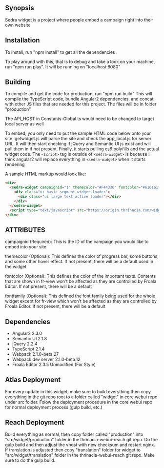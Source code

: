 ## Synopsis

Sedra widget is a project where people embed a campaign right into their own website

## Installation

To install, run "npm install" to get all the dependencies

To play around with this, that is to debug and take a look on your machine,
run "npm run play". It will be running on "localhost:8080"

## Building

To compile and get the code for production, run "npm run build"
This will compile the TypeScript code, bundle Angular2 dependencies, and concat with other JS files that are needed for this project. The files will be in folder "production"

The API_HOST in Constants-Global.ts would need to be changed to target local server as well

To embed, you only need to put the sample HTML code below onto your site.
getwidget.js will parse the site and check the app_local.js for server URL.
It will then start checking if jQuery and Semantic UI js exist and will pull them in if not present. 
Finally, it starts pulling es6 polyfills and the actual widget code. 
The `<script>` tag is outside of `<sedra-widget>` is because I think angular2 will replace everything in `<sedra-widget>` when it starts rendering

A sample HTML markup would look like:

```html
<div>
  <sedra-widget campaignid="1" themecolor="#F44336" fontcolor="#616161" fontfamily="Helvetica">
    <div class="ui basic segment widget-loader">
      <div class="ui large text active loader"></div>
    </div>
  </sedra-widget>
  <script type="text/javascript" src="https://origin.thrinacia.com/widget/production/getwidget.js"></script>
</div>
```

## ATTRIBUTES

campaignid (Required): This is the ID of the campaign you would like to embed into your site

themecolor (Optional): This defines the color of progress bar, some buttons, and some other hover effect. If not present, there will be a default used in the widget

fontcolor (Optional): This defines the color of the important texts. Contents that are shown in fr-view won't be affected as they are controlled by Froala Editor. If not present, there will be a default

fontfamily (Optional): This defined the font family being used for the whole widget except for fr-view which won't be affected as they are controlled by Froala Editor. If not present, there will be a default

## Dependencies

* Angular2 2.3.0
* Semantic UI 2.1.8
* jQuery 2.2.4
* TypeScript 2.1.4
* Webpack 2.1.0-beta.27
* Webpack dev server 2.1.0-beta.12
* Froala Editor 2.3.5 Unmodified (For Style)

## Atlas Deployment

For every update in this widget, make sure to build everything then copy everything in the git repo root to a folder called "widget" in core webui repo under src folder.
Folow the deployment procedure in the core webui repo for normal deployment process (gulp build, etc.)

## Reach Deployment

Build everything as normal, then copy folder called "production" into "src/widget/production" folder in the thrinacia-webui-reach git repo. Do the gulp build and then adjust the vhost with new checksum and restart nginx. If translation is adjusted then copy "translation" folder for widget to "src/widget/translation" folder in the thrinacia-webui-reach git repo. Make sure to do the gulp build.
